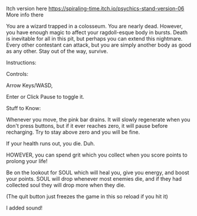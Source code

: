Itch version here
https://spiraling-time.itch.io/psychics-stand-version-06
  More info there

You are a wizard trapped in a colosseum. You are nearly dead. However, you have enough magic to affect your ragdoll-esque body in bursts. Death is inevitable for all in this pit, but perhaps you can extend this nightmare. Every other contestant can attack, but you are simply another body as good as any other. Stay out of the way, survive.

Instructions:

Controls:

Arrow Keys/WASD, 

Enter or Click Pause to toggle it.

Stuff to Know:

Whenever you move, the pink bar drains. It will slowly regenerate when you don't press buttons, but if it ever reaches zero, it will pause before recharging. Try to stay above zero and you will be fine.

If your health runs out, you die. Duh.

HOWEVER, you can spend grit which you collect when you score points to prolong your life!

Be on the lookout for SOUL which will heal you, give you energy, and boost your points. SOUL will drop whenever most enemies die, and if they had collected soul they will drop more when they die.

(The quit button just freezes the game in this so reload if you hit it)

I added sound!
